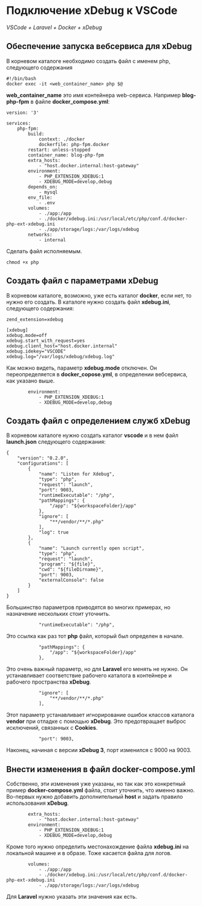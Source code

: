 # Подключение xDebug к VSCode
*VSCode + Laravel + Docker + xDebug*

## Обеспечение запуска вебсервиса для xDebug
В корневом каталоге необходимо создать файл с именем php, следующего содержания

```
#!/bin/bash
docker exec -it <web_container_name> php $@
```

__web_container_name__ это имя контейнера web-сервиса. Например __blog-php-fpm__ в файле __docker_compose.yml__:

```
version: '3'

services:
    php-fpm:
        build:
            context: ./docker
            dockerfile: php-fpm.docker
        restart: unless-stopped
        container_name: blog-php-fpm
        extra_hosts:
            - "host.docker.internal:host-gateway"
        environment:
            - PHP_EXTENSION_XDEBUG:1
            - XDEBUG_MODE=develop,debug
        depends_on:
            - mysql
        env_file:
            - .env
        volumes:
            - ./app:/app
            - ./docker/xdebug.ini:/usr/local/etc/php/conf.d/docker-php-ext-xdebug.ini
            - ./app/storage/logs:/var/logs/xdebug
        networks:
            - internal
```

Сделать файл исполняемым.

```
chmod +x php
```

## Создать файл с параметрами xDebug

В корневом каталоге, возможно, уже есть каталог __docker__, если нет, то нужно его создать.
В каталоге нужно создать файл __xdebug.ini__, следующего содержания:

```
zend_extension=xdebug

[xdebug]
xdebug.mode=off
xdebug.start_with_request=yes
xdebug.client_host="host.docker.internal"
xdebug.idekey="VSCODE"
xdebug.log="/var/logs/xdebug/xdebug.log"
```

Как можно видеть, параметр __xdebug.mode__ отключен. Он переопределяется в __docker_copose.yml__, в определении вебсервиса, как указано выше.

```
        environment:
            - PHP_EXTENSION_XDEBUG:1
            - XDEBUG_MODE=develop,debug
```

## Создать файл с определением служб xDebug

В корневом каталоге нужно создать каталог __vscode__ и в нем файл __launch.json__ следующего содержания:

```
{
    "version": "0.2.0",
    "configurations": [
        {
            "name": "Listen for Xdebug",
            "type": "php",
            "request": "launch",
            "port": 9003,
            "runtimeExecutable": "/php",
            "pathMappings": {
                "/app": "${workspaceFolder}/app"
            },
            "ignore": [
                "**/vendor/**/*.php"
            ],
            "log": true
        },
        {
            "name": "Launch currently open script",
            "type": "php",
            "request": "launch",
            "program": "${file}",
            "cwd": "${fileDirname}",
            "port": 9003,
            "externalConsole": false
        }
    ]
}
```

Большинство параметров приводятся во многих примерах, но назначение нескольких стоит уточнить.

```
            "runtimeExecutable": "/php",
```

Это ссылка как раз тот __php__ файл, который был определен в начале.

```
            "pathMappings": {
                "/app": "${workspaceFolder}/app"
            },
```

Это очень важный параметр, но для __Laravel__ его менять не нужно. Он устанавливает соответствие рабочего каталога в контейнере и рабочего пространства __xDebug__.

```
            "ignore": [
                "**/vendor/**/*.php"
            ],
```

Этот параметр устанавливает игнорирование ошибок классов каталога __vendor__ при отладке с помощью __xDebug__. Это предотвращает выброс исключений, связанных с __Cookies__.

```
            "port": 9003,
```

Наконец, начиная с версии __xDebug 3__, порт изменился с 9000 на 9003.

## Внести изменения в файл docker-compose.yml
Собственно, эти изменения уже указаны, но так как это конкретный пример __docker-compose.yml__ файла, стоит уточнить, что именно важно.
Во-первых нужно добавить дополнительный __host__ и задать правило использования  __xDebug__.

```
        extra_hosts:
            - "host.docker.internal:host-gateway"
        environment:
            - PHP_EXTENSION_XDEBUG:1
            - XDEBUG_MODE=develop,debug
```

Кроме того нужно определить местонахождение файла __xdebug.ini__ на локальной машине и в образе. Тоже касается файла для логов.

```
        volumes:
            - ./app:/app
            - ./docker/xdebug.ini:/usr/local/etc/php/conf.d/docker-php-ext-xdebug.ini
            - ./app/storage/logs:/var/logs/xdebug
```

Для __Laravel__ нужно указать эти значения как есть.
